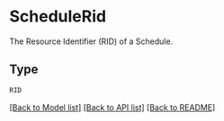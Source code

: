 # ScheduleRid

The Resource Identifier (RID) of a Schedule.

## Type
```python
RID
```


[[Back to Model list]](../../../README.md#models-v2-link) [[Back to API list]](../../../README.md#apis-v2-link) [[Back to README]](../../../README.md)

